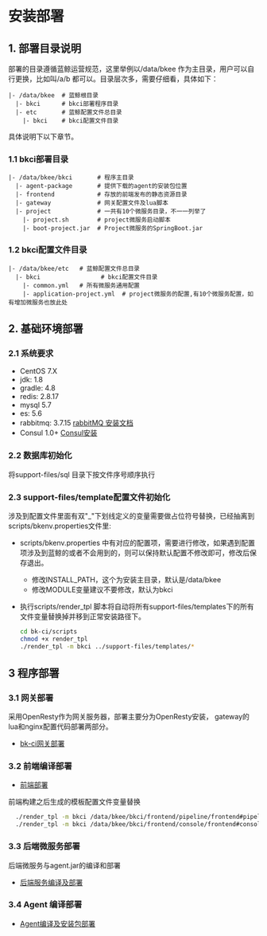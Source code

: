 # 安装部署

## 1. 部署目录说明

部署的目录遵循蓝鲸运营规范，这里举例以/data/bkee 作为主目录，用户可以自行更换，比如叫/a/b 都可以。目录层次多，需要仔细看，具体如下：

```
|- /data/bkee  # 蓝鲸根目录
  |- bkci      # bkci部署程序目录
  |- etc       # 蓝鲸配置文件总目录
    |- bkci    # bkci配置文件目录
```

具体说明下以下章节。

### 1.1 bkci部署目录

```
|- /data/bkee/bkci       # 程序主目录
  |- agent-package       # 提供下载的agent的安装包位置
  |- frontend            # 存放的前端发布的静态资源目录
  |- gateway             # 网关配置文件及lua脚本
  |- project             # 一共有10个微服务目录，不一一列举了
    |- project.sh        # project微服务启动脚本
    |- boot-project.jar  # Project微服务的SpringBoot.jar
```

### 1.2 bkci配置文件目录

```
|- /data/bkee/etc   # 蓝鲸配置文件总目录
  |- bkci 				  # bkci配置文件目录
    |- common.yml   # 所有微服务通用配置
    |- application-project.yml  # project微服务的配置,有10个微服务配置，如有增加微服务也放此处
```

## 2. 基础环境部署

### 2.1 系统要求

- CentOS 7.X
- jdk: 1.8
- gradle: 4.8
- redis: 2.8.17
- mysql 5.7
- es: 5.6
- rabbitmq: 3.7.15 [rabbitMQ 安装文档](../install/rabbitmq.md) 
- Consul 1.0+ [Consul安装](../install/consul.md)

### 2.2 数据库初始化

将support-files/sql 目录下按文件序号顺序执行

### 2.3 support-files/template配置文件初始化

涉及到配置文件里面有双"_"下划线定义的变量需要做占位符号替换，已经抽离到scripts/bkenv.properties文件里:

- scripts/bkenv.properties 中有对应的配置项，需要进行修改，如果遇到配置项涉及到蓝鲸的或者不会用到的，则可以保持默认配置不修改即可，修改后保存退出。
  - 修改INSTALL_PATH，这个为安装主目录，默认是/data/bkee
  - 修改MODULE变量建议不要修改，默认为bkci

- 执行scripts/render_tpl 脚本将自动将所有support-files/templates下的所有文件变量替换掉并移到正常安装路径下。
   
  ```bash 
  cd bk-ci/scripts
  chmod +x render_tpl 
  ./render_tpl -m bkci ../support-files/templates/*
  ```

  

## 3 程序部署



### 3.1 网关部署
采用OpenResty作为网关服务器，部署主要分为OpenResty安装， gateway的lua和nginx配置代码部署两部分。

- [bk-ci网关部署](../install/gateway.md)

### 3.2 前端编译部署

- [前端部署](../install/frontend.md)

前端构建之后生成的模板配置文件变量替换
```bash
  ./render_tpl -m bkci /data/bkee/bkci/frontend/pipeline/frontend#pipeline#index.html
  ./render_tpl -m bkci /data/bkee/bkci/frontend/console/frontend#console#index.html
```

### 3.3 后端微服务部署

后端微服务与agent.jar的编译和部署

- [后端服务编译及部署](../install/backend.md)

### 3.4 Agent 编译部署

- [Agent编译及安装包部署](../install/agent.md)